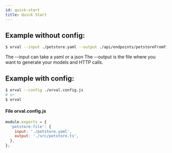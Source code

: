 ```yaml
---
id: quick-start
title: Quick Start
---
```


## Example without config:

```bash
$ orval --input ./petstore.yaml --output ./api/endpoints/petstoreFromFileSpec.ts
```

The --input can take a yaml or a json
The --output is the file where you want to generate your models and HTTP calls.

## Example with config:

```bash
$ orval --config ./orval.config.js
# or
$ orval
```

#### File orval.config.js

```js
module.exports = {
  'petstore-file': {
    input: './petstore.yaml',
    output: './src/petstore.ts',
  },
};
```
